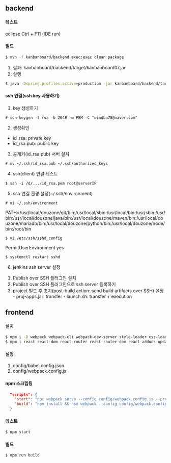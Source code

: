 ## backend
#### 테스트
eclipse Ctrl + F11 (IDE run)

#### 빌드
```sh
$ mvn -f kanbanboard/backend exec:exec clean package
```
1. 결과: kanbanboard/backend/target/kanbanboard07.jar
2. 실행
```sh
$ java -Dspring.profiles.active=production -jar kanbanboard/backend/target/kanbanboard07.jar
```

#### ssh 연결(ssh key 사용하기)
1. key 생성하기
```
# ssh-keygen -t rsa -b 2048 -m PEM -C "windba78@naver.com"
```

2. 생성확인
  - id_rsa: private key
  - id_rsa.pub: public key

3. 공개키(id_rsa.pub) 서버 설치
```
# mv ~/.ssh/id_rsa.pub ~/.ssh/authorized_keys
```

4. ssh(client) 연결 테스트
```
$ ssh -i /d/.../id_rsa.pem root@serverIP
```

5. ssh 연결 환경 설정(~/.ssh/environment)
```
# vi ~/.ssh/environment
```
PATH=/usr/local/douzone/git/bin:/usr/local/sbin:/usr/local/bin:/usr/sbin:/usr/bin:/usr/local/douzone/java/bin:/usr/local/douzone/maven/bin:/usr/local/douzone/mariadb/bin:/usr/local/douzone/python/bin:/usr/local/douzone/node/bin:/root/bin

```
$ vi /etc/ssh/sshd_config
```
PermitUserEnvironment yes

```
$ systemctl restart sshd
```

6. jenkins ssh server 설정
  1) Publish over SSH 플러그인 설치
  2) Publish over SSH 플러그인으로 ssh server 등록하기
  3) project 빌드 후 조치(post-build action: send build artifacts over SSH) 설정
    - proj-apps.jar: transfer
    - launch.sh: transfer + execution

## frontend
#### 설치
```sh
$ npm i -D webpack webpack-cli webpack-dev-server style-loader css-loader node-sass sass-loader babel-loader @babel/core @babel/cli @babel/preset-env @babel/preset-react @babel/plugin-transform-runtime @babel/plugin-syntax-throw-expressions
$ npm i react react-dom react-router react-router-dom react-addons-update prop-types
```

#### 설정
1. config/babel.config.json
2. config/webpack.config.js

#### npm 스크립팅
```json
  "scripts": {
    "start": "npx webpack serve --config config/webpack.config.js --progress --mode development",
    "build": "npm install && npx webpack --config config/webpack.config.js --mode production"
  }
```

#### 테스트
```sh
$ npm start
```

#### 빌드
```sh
$ npm run build
```